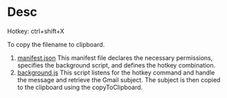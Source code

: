 # Desc

Hotkey: ctrl+shift+X

To copy the filename to clipboard.

1. [manifest.json](manifest.json) This manifest file declares the necessary permissions, specifies the background script, and defines the hotkey combination.
2. [background.js](background.js) This script listens for the hotkey command and handle the message and retrieve the Gmail subject. The subject is then copied to the clipboard using the copyToClipboard.